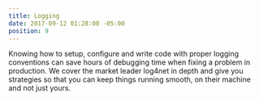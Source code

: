 ```yaml
---
title: Logging
date: 2017-09-12 01:28:00 -05:00
position: 9
---
```


Knowing how to setup, configure and write code with proper logging conventions can save hours of debugging time when fixing a problem in production. We cover the market leader log4net in depth and give you strategies so that you can keep things running smooth, on their machine and not just yours.